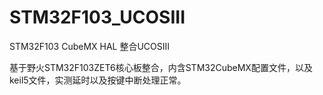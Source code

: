 # STM32F103_UCOSIII
STM32F103 CubeMX HAL 整合UCOSIII

基于野火STM32F103ZET6核心板整合，内含STM32CubeMX配置文件，以及keil5文件，实测延时以及按键中断处理正常。
